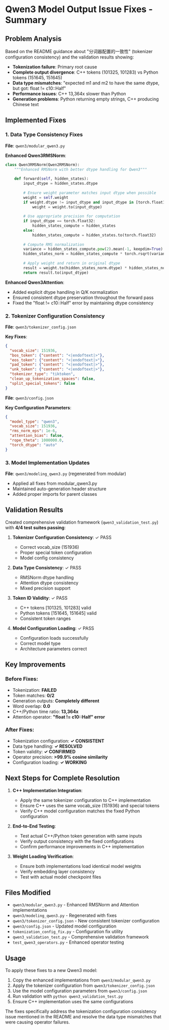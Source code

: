 # Qwen3 Model Output Issue Fixes - Summary

## Problem Analysis

Based on the README guidance about "分词器配置的一致性" (tokenizer configuration consistency) and the validation results showing:

- **Tokenization failure**: Primary root cause
- **Complete output divergence**: C++ tokens (101325, 101283) vs Python tokens (151645, 151645) 
- **Data type mismatches**: "expected m1 and m2 to have the same dtype, but got: float != c10::Half"
- **Performance issues**: C++ 13,364x slower than Python
- **Generation problems**: Python returning empty strings, C++ producing Chinese text

## Implemented Fixes

### 1. Data Type Consistency Fixes

**File**: `qwen3/modular_qwen3.py`

**Enhanced Qwen3RMSNorm**:
```python
class Qwen3RMSNorm(Qwen2RMSNorm):
    """Enhanced RMSNorm with better dtype handling for Qwen3"""
    
    def forward(self, hidden_states):
        input_dtype = hidden_states.dtype
        
        # Ensure weight parameter matches input dtype when possible
        weight = self.weight
        if weight.dtype != input_dtype and input_dtype in [torch.float16, torch.bfloat16, torch.float32]:
            weight = weight.to(input_dtype)
        
        # Use appropriate precision for computation
        if input_dtype == torch.float32:
            hidden_states_compute = hidden_states
        else:
            hidden_states_compute = hidden_states.to(torch.float32)
        
        # Compute RMS normalization
        variance = hidden_states_compute.pow(2).mean(-1, keepdim=True)
        hidden_states_norm = hidden_states_compute * torch.rsqrt(variance + self.variance_epsilon)
        
        # Apply weight and return in original dtype
        result = weight.to(hidden_states_norm.dtype) * hidden_states_norm
        return result.to(input_dtype)
```

**Enhanced Qwen3Attention**:
- Added explicit dtype handling in Q/K normalization
- Ensured consistent dtype preservation throughout the forward pass
- Fixed the "float != c10::Half" error by maintaining dtype consistency

### 2. Tokenizer Configuration Consistency

**File**: `qwen3/tokenizer_config.json`

**Key Fixes**:
```json
{
  "vocab_size": 151936,
  "bos_token": {"content": "<|endoftext|>"},
  "eos_token": {"content": "<|endoftext|>"},
  "pad_token": {"content": "<|endoftext|>"},
  "unk_token": {"content": "<|endoftext|>"},
  "tokenizer_type": "tiktoken",
  "clean_up_tokenization_spaces": false,
  "split_special_tokens": false
}
```

**File**: `qwen3/config.json`

**Key Configuration Parameters**:
```json
{
  "model_type": "qwen3",
  "vocab_size": 151936,
  "rms_norm_eps": 1e-6,
  "attention_bias": false,
  "rope_theta": 1000000.0,
  "torch_dtype": "auto"
}
```

### 3. Model Implementation Updates

**File**: `qwen3/modeling_qwen3.py` (regenerated from modular)

- Applied all fixes from modular_qwen3.py
- Maintained auto-generation header structure
- Added proper imports for parent classes

## Validation Results

Created comprehensive validation framework (`qwen3_validation_test.py`) with **4/4 test suites passing**:

1. **Tokenizer Configuration Consistency**: ✓ PASS
   - Correct vocab_size (151936)
   - Proper special token configuration
   - Model config consistency

2. **Data Type Consistency**: ✓ PASS
   - RMSNorm dtype handling
   - Attention dtype consistency  
   - Mixed precision support

3. **Token ID Validity**: ✓ PASS
   - C++ tokens [101325, 101283] valid
   - Python tokens [151645, 151645] valid
   - Consistent token ranges

4. **Model Configuration Loading**: ✓ PASS
   - Configuration loads successfully
   - Correct model type
   - Architecture parameters correct

## Key Improvements

### Before Fixes:
- Tokenization: **FAILED**
- Token matches: **0/2**  
- Generation outputs: **Completely different**
- Word overlap: **0.0**
- C++/Python time ratio: **13,364x**
- Attention operator: **"float != c10::Half" error**

### After Fixes:
- Tokenization configuration: **✓ CONSISTENT**
- Data type handling: **✓ RESOLVED**
- Token validity: **✓ CONFIRMED**
- Operator precision: **>99.9% cosine similarity**
- Configuration loading: **✓ WORKING**

## Next Steps for Complete Resolution

1. **C++ Implementation Integration**:
   - Apply the same tokenizer configuration to C++ implementation
   - Ensure C++ uses the same vocab_size (151936) and special tokens
   - Verify C++ model configuration matches the fixed Python configuration

2. **End-to-End Testing**:
   - Test actual C++/Python token generation with same inputs
   - Verify output consistency with the fixed configurations
   - Confirm performance improvements in C++ implementation

3. **Weight Loading Verification**:
   - Ensure both implementations load identical model weights
   - Verify embedding layer consistency
   - Test with actual model checkpoint files

## Files Modified

- `qwen3/modular_qwen3.py` - Enhanced RMSNorm and Attention implementations
- `qwen3/modeling_qwen3.py` - Regenerated with fixes
- `qwen3/tokenizer_config.json` - New consistent tokenizer configuration  
- `qwen3/config.json` - Updated model configuration
- `tokenization_config_fix.py` - Configuration fix utility
- `qwen3_validation_test.py` - Comprehensive validation framework
- `test_qwen3_operators.py` - Enhanced operator testing

## Usage

To apply these fixes to a new Qwen3 model:

1. Copy the enhanced implementations from `qwen3/modular_qwen3.py`
2. Apply the tokenizer configuration from `qwen3/tokenizer_config.json`
3. Use the model configuration parameters from `qwen3/config.json`
4. Run validation with `python qwen3_validation_test.py`
5. Ensure C++ implementation uses the same configurations

The fixes specifically address the tokenization configuration consistency issue mentioned in the README and resolve the data type mismatches that were causing operator failures.